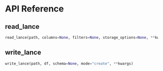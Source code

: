 # API Reference

## read_lance

```python
read_lance(path, columns=None, filters=None, storage_options=None, **kwargs)
```

## write_lance
```python
write_lance(path, df, schema=None, mode="create", **kwargs)

```
